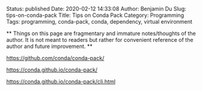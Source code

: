 Status: published
Date: 2020-02-12 14:33:08
Author: Benjamin Du
Slug: tips-on-conda-pack
Title: Tips on Conda Pack
Category: Programming
Tags: programming, conda-pack, conda, dependency, virtual environment

**
Things on this page are fragmentary and immature notes/thoughts of the author.
It is not meant to readers but rather for convenient reference of the author and future improvement.
**



https://github.com/conda/conda-pack/

https://conda.github.io/conda-pack/

https://conda.github.io/conda-pack/cli.html

